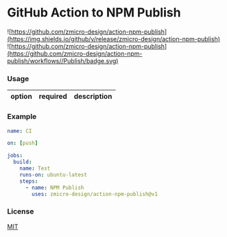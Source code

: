 # GitHub Action to NPM Publish

![https://github.com/zmicro-design/action-npm-publish](https://img.shields.io/github/v/release/zmicro-design/action-npm-publish)
![https://github.com/zmicro-design/action-npm-publish](https://github.com/zmicro-design/action-npm-publish/workflows//Publish/badge.svg)

### Usage

| option | required | description |
| ------ | -------- | ----------- |

### Example

```yml
name: CI

on: [push]

jobs:
  build:
    name: Test
    runs-on: ubuntu-latest
    steps:
      - name: NPM Publish
        uses: zmicro-design/action-npm-publish@v1
```

### License

[MIT](./LICENSE)
